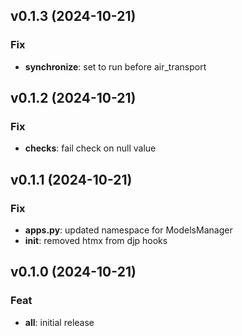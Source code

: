 ## v0.1.3 (2024-10-21)

### Fix

- **synchronize**: set to run before air_transport

## v0.1.2 (2024-10-21)

### Fix

- **checks**: fail check on null value

## v0.1.1 (2024-10-21)

### Fix

- **apps.py**: updated namespace for ModelsManager
- **init**: removed htmx from djp hooks

## v0.1.0 (2024-10-21)

### Feat

- **all**: initial release
